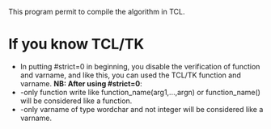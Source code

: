 This program permit to compile the algorithm in TCL.

# If you know TCL/TK
* In putting #strict=0 in beginning, you disable the verification of function and varname,
 and like this, you can used the TCL/TK function and varname.
 **NB: After using #strict=0**:
 * -only function write like function_name(arg1,...,argn) or function_name() will be considered like a function.
 * -only varname of type wordchar and not integer will be considered like a varname.